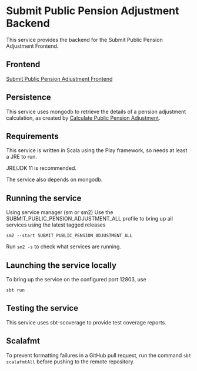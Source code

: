 
# Submit Public Pension Adjustment Backend

This service provides the backend for the Submit Public Pension Adjustment Frontend.

## Frontend

[Submit Public Pension Adjustment Frontend](https://github.com/hmrc/submit-public-pension-adjustment-frontend)

## Persistence
This service uses mongodb to retrieve the details of a pension adjustment calculation, as created by [Calculate Public Pension Adjustment](https://github.com/hmrc/calculate-public-pension-adjustment).

## Requirements
This service is written in Scala using the Play framework, so needs at least a JRE to run.

JRE/JDK 11 is recommended.

The service also depends on mongodb.

## Running the service
Using service manager (sm or sm2)
Use the SUBMIT_PUBLIC_PENSION_ADJUSTMENT_ALL profile to bring up all services using the latest tagged releases
```
sm2 --start SUBMIT_PUBLIC_PENSION_ADJUSTMENT_ALL
```

Run `sm2 -s` to check what services are running.

## Launching the service locally
To bring up the service on the configured port 12803, use

```
sbt run
```

## Testing the service
This service uses sbt-scoverage to provide test coverage reports.

## Scalafmt
To prevent formatting failures in a GitHub pull request,
run the command ``sbt scalafmtAll`` before pushing to the remote repository.
